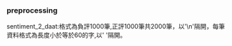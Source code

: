 ### preprocessing ###
sentiment_2_daat:格式為負評1000筆,正評1000筆共2000筆，以'\n'隔開，每筆資料格式為長度小於等於60的字,以' '隔開。


